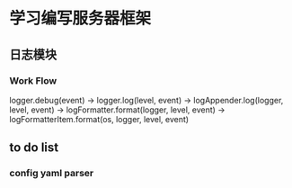 # 学习编写服务器框架
## 日志模块
### Work Flow
logger.debug(event) -> logger.log(level, event) -> logAppender.log(logger, level, event) -> logFormatter.format(logger, level, event) -> logFormatterItem.format(os, logger, level, event)

## to do list
### config yaml parser
